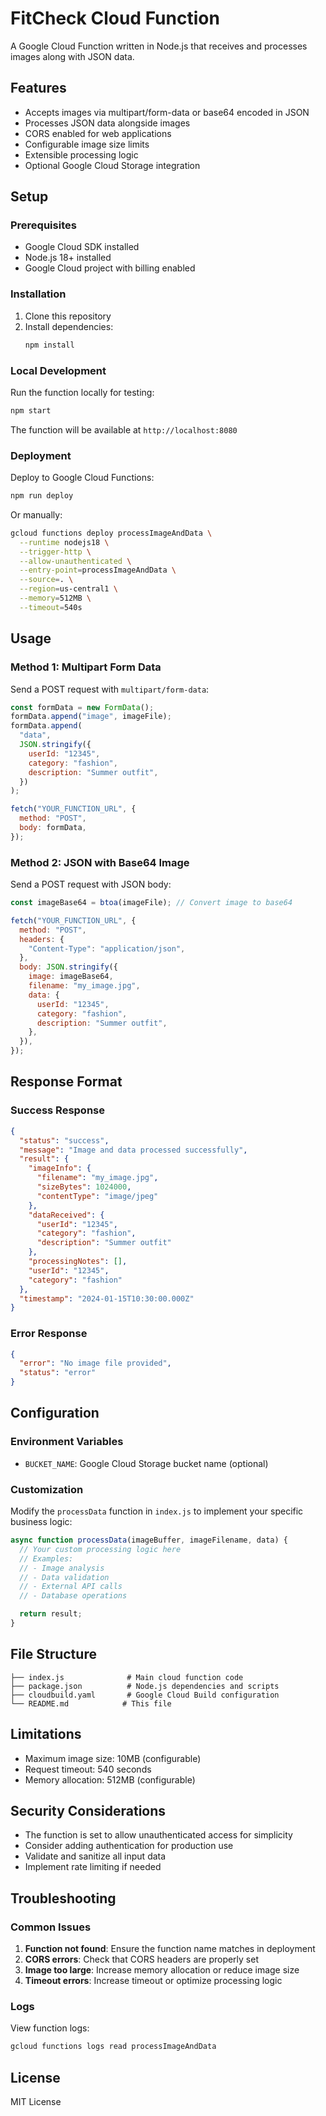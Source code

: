 # FitCheck Cloud Function

A Google Cloud Function written in Node.js that receives and processes images along with JSON data.

## Features

- Accepts images via multipart/form-data or base64 encoded in JSON
- Processes JSON data alongside images
- CORS enabled for web applications
- Configurable image size limits
- Extensible processing logic
- Optional Google Cloud Storage integration

## Setup

### Prerequisites

- Google Cloud SDK installed
- Node.js 18+ installed
- Google Cloud project with billing enabled

### Installation

1. Clone this repository
2. Install dependencies:
   ```bash
   npm install
   ```

### Local Development

Run the function locally for testing:

```bash
npm start
```

The function will be available at `http://localhost:8080`

### Deployment

Deploy to Google Cloud Functions:

```bash
npm run deploy
```

Or manually:

```bash
gcloud functions deploy processImageAndData \
  --runtime nodejs18 \
  --trigger-http \
  --allow-unauthenticated \
  --entry-point=processImageAndData \
  --source=. \
  --region=us-central1 \
  --memory=512MB \
  --timeout=540s
```

## Usage

### Method 1: Multipart Form Data

Send a POST request with `multipart/form-data`:

```javascript
const formData = new FormData();
formData.append("image", imageFile);
formData.append(
  "data",
  JSON.stringify({
    userId: "12345",
    category: "fashion",
    description: "Summer outfit",
  })
);

fetch("YOUR_FUNCTION_URL", {
  method: "POST",
  body: formData,
});
```

### Method 2: JSON with Base64 Image

Send a POST request with JSON body:

```javascript
const imageBase64 = btoa(imageFile); // Convert image to base64

fetch("YOUR_FUNCTION_URL", {
  method: "POST",
  headers: {
    "Content-Type": "application/json",
  },
  body: JSON.stringify({
    image: imageBase64,
    filename: "my_image.jpg",
    data: {
      userId: "12345",
      category: "fashion",
      description: "Summer outfit",
    },
  }),
});
```

## Response Format

### Success Response

```json
{
  "status": "success",
  "message": "Image and data processed successfully",
  "result": {
    "imageInfo": {
      "filename": "my_image.jpg",
      "sizeBytes": 1024000,
      "contentType": "image/jpeg"
    },
    "dataReceived": {
      "userId": "12345",
      "category": "fashion",
      "description": "Summer outfit"
    },
    "processingNotes": [],
    "userId": "12345",
    "category": "fashion"
  },
  "timestamp": "2024-01-15T10:30:00.000Z"
}
```

### Error Response

```json
{
  "error": "No image file provided",
  "status": "error"
}
```

## Configuration

### Environment Variables

- `BUCKET_NAME`: Google Cloud Storage bucket name (optional)

### Customization

Modify the `processData` function in `index.js` to implement your specific business logic:

```javascript
async function processData(imageBuffer, imageFilename, data) {
  // Your custom processing logic here
  // Examples:
  // - Image analysis
  // - Data validation
  // - External API calls
  // - Database operations

  return result;
}
```

## File Structure

```
├── index.js              # Main cloud function code
├── package.json          # Node.js dependencies and scripts
├── cloudbuild.yaml       # Google Cloud Build configuration
└── README.md            # This file
```

## Limitations

- Maximum image size: 10MB (configurable)
- Request timeout: 540 seconds
- Memory allocation: 512MB (configurable)

## Security Considerations

- The function is set to allow unauthenticated access for simplicity
- Consider adding authentication for production use
- Validate and sanitize all input data
- Implement rate limiting if needed

## Troubleshooting

### Common Issues

1. **Function not found**: Ensure the function name matches in deployment
2. **CORS errors**: Check that CORS headers are properly set
3. **Image too large**: Increase memory allocation or reduce image size
4. **Timeout errors**: Increase timeout or optimize processing logic

### Logs

View function logs:

```bash
gcloud functions logs read processImageAndData
```

## License

MIT License
